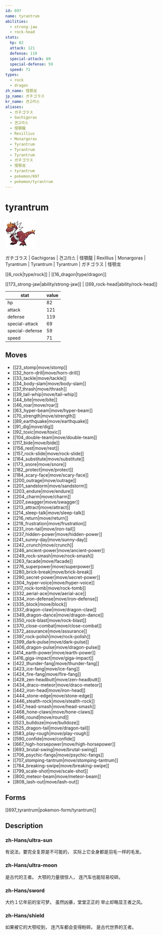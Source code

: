 ```yaml
---
id: 697
name: tyrantrum
abilities:
  - strong-jaw
  - rock-head
stats:
  hp: 82
  attack: 121
  defense: 119
  special-attack: 69
  special-defense: 59
  speed: 71
types:
  - rock
  - dragon
zh_name: 怪颚龙
jp_name: ガチゴラス
kr_name: 견고라스
aliases:
  - ガチゴラス
  - Gachigoras
  - 견고라스
  - 怪顎龍
  - Rexillius
  - Monargoras
  - Tyrantrum
  - Tyrantrum
  - Tyrantrum
  - ガチゴラス
  - 怪颚龙
  - tyrantrum
  - pokemon/697
  - pokemon/tyrantrum
---
```

# tyrantrum

![](https://raw.githubusercontent.com/PokeAPI/sprites/master/sprites/pokemon/697.png)

ガチゴラス | Gachigoras | 견고라스 | 怪顎龍 | Rexillius | Monargoras | Tyrantrum | Tyrantrum | Tyrantrum | ガチゴラス | 怪颚龙

[[6_rock|type/rock]] | [[16_dragon|type/dragon]]

[[173_strong-jaw|ability/strong-jaw]] | [[69_rock-head|ability/rock-head]]

|stat|value|
|---|---|
|hp|82|
|attack|121|
|defense|119|
|special-attack|69|
|special-defense|59|
|speed|71|


## Moves

- [[23_stomp|move/stomp]]
- [[32_horn-drill|move/horn-drill]]
- [[33_tackle|move/tackle]]
- [[34_body-slam|move/body-slam]]
- [[37_thrash|move/thrash]]
- [[39_tail-whip|move/tail-whip]]
- [[44_bite|move/bite]]
- [[46_roar|move/roar]]
- [[63_hyper-beam|move/hyper-beam]]
- [[70_strength|move/strength]]
- [[89_earthquake|move/earthquake]]
- [[91_dig|move/dig]]
- [[92_toxic|move/toxic]]
- [[104_double-team|move/double-team]]
- [[117_bide|move/bide]]
- [[156_rest|move/rest]]
- [[157_rock-slide|move/rock-slide]]
- [[164_substitute|move/substitute]]
- [[173_snore|move/snore]]
- [[182_protect|move/protect]]
- [[184_scary-face|move/scary-face]]
- [[200_outrage|move/outrage]]
- [[201_sandstorm|move/sandstorm]]
- [[203_endure|move/endure]]
- [[204_charm|move/charm]]
- [[207_swagger|move/swagger]]
- [[213_attract|move/attract]]
- [[214_sleep-talk|move/sleep-talk]]
- [[216_return|move/return]]
- [[218_frustration|move/frustration]]
- [[231_iron-tail|move/iron-tail]]
- [[237_hidden-power|move/hidden-power]]
- [[241_sunny-day|move/sunny-day]]
- [[242_crunch|move/crunch]]
- [[246_ancient-power|move/ancient-power]]
- [[249_rock-smash|move/rock-smash]]
- [[263_facade|move/facade]]
- [[276_superpower|move/superpower]]
- [[280_brick-break|move/brick-break]]
- [[290_secret-power|move/secret-power]]
- [[304_hyper-voice|move/hyper-voice]]
- [[317_rock-tomb|move/rock-tomb]]
- [[332_aerial-ace|move/aerial-ace]]
- [[334_iron-defense|move/iron-defense]]
- [[335_block|move/block]]
- [[337_dragon-claw|move/dragon-claw]]
- [[349_dragon-dance|move/dragon-dance]]
- [[350_rock-blast|move/rock-blast]]
- [[370_close-combat|move/close-combat]]
- [[372_assurance|move/assurance]]
- [[397_rock-polish|move/rock-polish]]
- [[399_dark-pulse|move/dark-pulse]]
- [[406_dragon-pulse|move/dragon-pulse]]
- [[414_earth-power|move/earth-power]]
- [[416_giga-impact|move/giga-impact]]
- [[422_thunder-fang|move/thunder-fang]]
- [[423_ice-fang|move/ice-fang]]
- [[424_fire-fang|move/fire-fang]]
- [[428_zen-headbutt|move/zen-headbutt]]
- [[434_draco-meteor|move/draco-meteor]]
- [[442_iron-head|move/iron-head]]
- [[444_stone-edge|move/stone-edge]]
- [[446_stealth-rock|move/stealth-rock]]
- [[457_head-smash|move/head-smash]]
- [[468_hone-claws|move/hone-claws]]
- [[496_round|move/round]]
- [[523_bulldoze|move/bulldoze]]
- [[525_dragon-tail|move/dragon-tail]]
- [[583_play-rough|move/play-rough]]
- [[590_confide|move/confide]]
- [[667_high-horsepower|move/high-horsepower]]
- [[693_brutal-swing|move/brutal-swing]]
- [[706_psychic-fangs|move/psychic-fangs]]
- [[707_stomping-tantrum|move/stomping-tantrum]]
- [[784_breaking-swipe|move/breaking-swipe]]
- [[799_scale-shot|move/scale-shot]]
- [[800_meteor-beam|move/meteor-beam]]
- [[808_lash-out|move/lash-out]]

## Forms



[[697_tyrantrum|pokemon-form/tyrantrum]]

## Description

### zh-Hans/ultra-sun

有说法，要完全复原是不可能的，
实际上它全身都是羽毛一样的毛发。

### zh-Hans/ultra-moon

是古代的王者。
大颚的力量很惊人，
连汽车也能轻易咬碎。

### zh-Hans/sword

大约１亿年前的宝可梦。
虽然凶暴，堂堂正正的
举止却略显王者之风。

### zh-Hans/shield

如果被它的大颚咬到，
连汽车都会变得粉碎。
是古代世界的王者。

